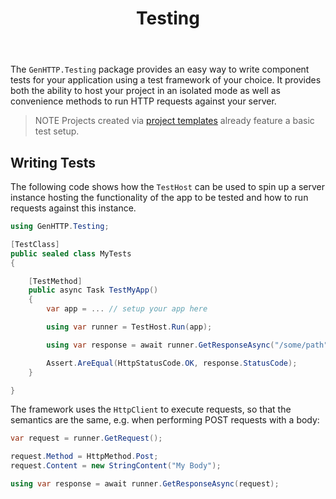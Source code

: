 ﻿---
title: Testing
cascade:
  type: docs
---

The `GenHTTP.Testing` package provides an easy way to write component tests for
your application using a test framework of your choice. It provides both the
ability to host your project in an isolated mode as well as convenience methods
to run HTTP requests against your server.

> <span class="note">NOTE</span> Projects created via [project templates](../content/templates) already feature a basic test setup.

## Writing Tests

The following code shows how the `TestHost` can be used to spin up a server instance
hosting the functionality of the app to be tested and how to run requests against
this instance.

```csharp
using GenHTTP.Testing;

[TestClass]
public sealed class MyTests
{

    [TestMethod]
    public async Task TestMyApp()
    {
        var app = ... // setup your app here

        using var runner = TestHost.Run(app);

        using var response = await runner.GetResponseAsync("/some/path");

        Assert.AreEqual(HttpStatusCode.OK, response.StatusCode);
    }

}
```

The framework uses the `HttpClient` to execute requests, so that the semantics
are the same, e.g. when performing POST requests with a body:

```csharp
var request = runner.GetRequest();

request.Method = HttpMethod.Post;
request.Content = new StringContent("My Body");

using var response = await runner.GetResponseAsync(request);
```
